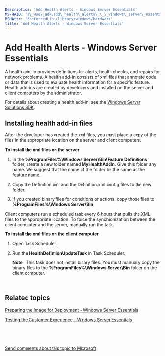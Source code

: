 ```yaml
---
Description: 'Add Health Alerts - Windows Server Essentials'
MS-HAID: 'p\_wse\_adk.add\_health\_alerts\_\_\_windows\_server\_essentials'
MSHAttr: 'PreferredLib:/library/windows/hardware'
title: 'Add Health Alerts - Windows Server Essentials'
---
```


# Add Health Alerts - Windows Server Essentials


A health add-in provides definitions for alerts, health checks, and repairs for network problems. A health add-in consists of xml files that annotate code or data that is used to evaluate health information for a specific feature. Health add-ins are created by developers and installed on the server and client computers by the administrator.

For details about creating a health add-in, see the [Windows Server Solutions SDK](http://go.microsoft.com/fwlink/p/?linkid=248648).

## <span id="Installing_health_add-in_files"></span><span id="installing_health_add-in_files"></span><span id="INSTALLING_HEALTH_ADD-IN_FILES"></span>Installing health add-in files


After the developer has created the xml files, you must place a copy of the files in the appropriate location on the server and client computers.

**To install the xml files on the server**

1.  In the **%ProgramFiles%\\Windows Server\\Bin\\Feature Definitions** folder, create a new folder named **MyHealthAddIn**. Give this folder any name. We suggest that the name of the folder be the same as the feature name.

2.  Copy the Definition.xml and the Definition.xml.config files to the new folder.

3.  If you created binary files for conditions or actions, copy those files to **%ProgramFiles%\\Windows Server\\Bin**.

Client computers run a scheduled task every 6 hours that pulls the XML files to the appropriate location. To force the synchronization between the client computer and the server, manually run the task.

**To install the xml files on the client computer**

1.  Open Task Scheduler.

2.  Run the **HealthDefintionUpdateTask** in Task Scheduler.

    **Note**  
    This task does not install binary files. You must manually copy the binary files to the **%ProgramFiles%\\Windows Server\\Bin** folder on the client computer.

     

## <span id="related_topics"></span>Related topics


[Preparing the Image for Deployment - Windows Server Essentials](preparing-the-image-for-deployment---windows-server-essentials.md)

[Testing the Customer Experience - Windows Server Essentials](testing-the-customer-experience---windows-server-essentials.md)

 

 

[Send comments about this topic to Microsoft](mailto:wsddocfb@microsoft.com?subject=Documentation%20feedback%20%5Bp_wse_adk\p_wse_adk%5D:%20Add%20Health%20Alerts%20-%20Windows%20Server%20Essentials%20%20RELEASE:%20%284/11/2016%29&body=%0A%0APRIVACY%20STATEMENT%0A%0AWe%20use%20your%20feedback%20to%20improve%20the%20documentation.%20We%20don't%20use%20your%20email%20address%20for%20any%20other%20purpose,%20and%20we'll%20remove%20your%20email%20address%20from%20our%20system%20after%20the%20issue%20that%20you're%20reporting%20is%20fixed.%20While%20we're%20working%20to%20fix%20this%20issue,%20we%20might%20send%20you%20an%20email%20message%20to%20ask%20for%20more%20info.%20Later,%20we%20might%20also%20send%20you%20an%20email%20message%20to%20let%20you%20know%20that%20we've%20addressed%20your%20feedback.%0A%0AFor%20more%20info%20about%20Microsoft's%20privacy%20policy,%20see%20http://privacy.microsoft.com/default.aspx. "Send comments about this topic to Microsoft")




